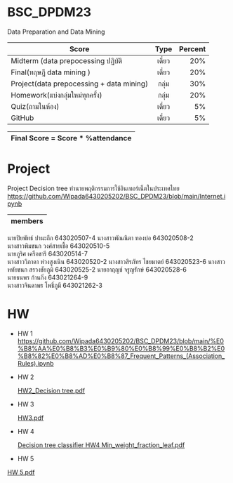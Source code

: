 # BSC_DPDM23
Data Preparation and Data Mining


| Score       | Type           | Percent  |
| ------------- |:-------------:| -----:|
|Midterm (data prepocessing ปฏิบัติ  | เดี่ยว | 20% |
| Final(ทฤษฎี data mining )    | เดี่ยว  |  20% |
| Project(data prepocessing + data mining) | กลุ่ม | 30%|
| Homework(แบ่งกลุ่มใหม่ทุกครั้ง) | กลุ่ม | 20%|
| Quiz(ถามในห้อง) | เดี่ยว | 5%|
| GitHub | เดี่ยว | 5%|


|Final Score = Score * %attendance |
| ------------------------------------:|

# Project 
Project Decision tree  ทำนายพฤติกรรมการใช้อินเทอร์เน็ตในประเทศไทย
https://github.com/Wipada6430205202/BSC_DPDM23/blob/main/Internet.ipynb 

| members |
|----------|
นายปิยพัทธ์     ปานะถึก    643020507-4 
นางสาวพัณณิตา ทองบ่อ     643020508-2  
นางสาวพิมชนก  วงศ์สายเชื้อ  643020510-5  
นายภูริศ         เครือชารี   643020514-7  
นางสาววิภาดา   ห่วงสูงเนิน   643020520-2 
นางสาวสิรภัทร   ไชยมาตย์   643020523-6 
นางสาวหทัยชนก สรวงชัยภูมิ   643020525-2 
นายอาฤญช์      จรูญรักษ์   643020528-6  
นายธนพร        ก้านกิ่ง    643021264-9  
นางสาวจินดาพร  โพธิ์ภูมี     643021262-3  

# HW
* HW 1
https://github.com/Wipada6430205202/BSC_DPDM23/blob/main/%E0%B8%AA%E0%B8%B3%E0%B9%80%E0%B8%99%E0%B8%B2%E0%B8%82%E0%B8%AD%E0%B8%87_Frequent_Patterns_(Association_Rules).ipynb
* HW 2

   [HW2_Decision tree.pdf](https://github.com/Wipada6430205202/BSC_DPDM23/files/14670572/HW2_Decision.tree.pdf)
* HW 3

  [HW3.pdf](https://github.com/Wipada6430205202/BSC_DPDM23/files/14670631/HW3.pdf)
* HW 4

  [Decision tree classifier HW4  Min_weight_fraction_leaf.pdf](https://github.com/Wipada6430205202/BSC_DPDM23/files/14670624/Decision.tree.classifier.HW4.Min_weight_fraction_leaf.pdf)

* HW 5
  
[HW 5.pdf](https://github.com/Wipada6430205202/BSC_DPDM23/files/14670588/HW.5.pdf)



 

  
